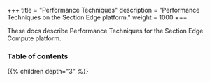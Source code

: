 +++
title = "Performance Techniques"
description = "Performance Techniques on the Section Edge platform."
weight = 1000
+++

These docs describe Performance Techniques for the Section Edge Compute platform.

### Table of contents

{{% children depth="3" %}}
